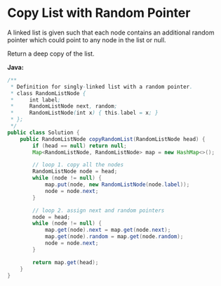 # Copy List with Random Pointer

A linked list is given such that each node contains an additional random pointer which could point to any node in the list or null.

Return a deep copy of the list.

**Java:**
```java
/**
 * Definition for singly-linked list with a random pointer.
 * class RandomListNode {
 *     int label;
 *     RandomListNode next, random;
 *     RandomListNode(int x) { this.label = x; }
 * };
 */
public class Solution {
    public RandomListNode copyRandomList(RandomListNode head) {
        if (head == null) return null;
        Map<RandomListNode, RandomListNode> map = new HashMap<>();

        // loop 1. copy all the nodes
        RandomListNode node = head;
        while (node != null) {
            map.put(node, new RandomListNode(node.label));
            node = node.next;
        }

        // loop 2. assign next and random pointers
        node = head;
        while (node != null) {
            map.get(node).next = map.get(node.next);
            map.get(node).random = map.get(node.random);
            node = node.next;
        }

        return map.get(head);
    }
}
```
